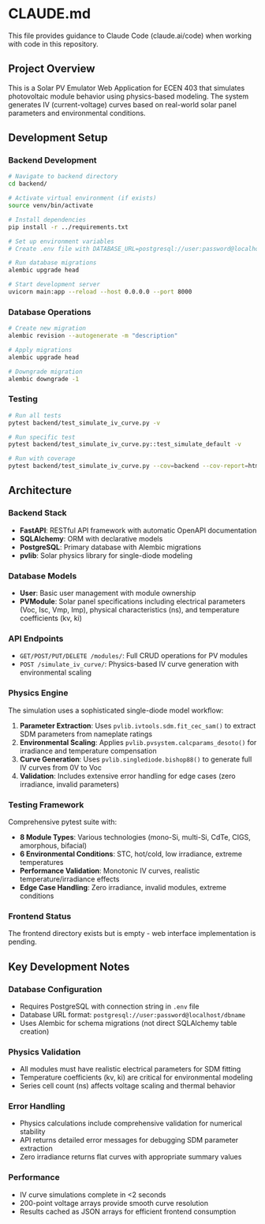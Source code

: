 # CLAUDE.md

This file provides guidance to Claude Code (claude.ai/code) when working with code in this repository.

## Project Overview
This is a Solar PV Emulator Web Application for ECEN 403 that simulates photovoltaic module behavior using physics-based modeling. The system generates IV (current-voltage) curves based on real-world solar panel parameters and environmental conditions.

## Development Setup

### Backend Development
```bash
# Navigate to backend directory
cd backend/

# Activate virtual environment (if exists)
source venv/bin/activate

# Install dependencies
pip install -r ../requirements.txt

# Set up environment variables
# Create .env file with DATABASE_URL=postgresql://user:password@localhost/dbname

# Run database migrations
alembic upgrade head

# Start development server
uvicorn main:app --reload --host 0.0.0.0 --port 8000
```

### Database Operations
```bash
# Create new migration
alembic revision --autogenerate -m "description"

# Apply migrations
alembic upgrade head

# Downgrade migration
alembic downgrade -1
```

### Testing
```bash
# Run all tests
pytest backend/test_simulate_iv_curve.py -v

# Run specific test
pytest backend/test_simulate_iv_curve.py::test_simulate_default -v

# Run with coverage
pytest backend/test_simulate_iv_curve.py --cov=backend --cov-report=html
```

## Architecture

### Backend Stack
- **FastAPI**: RESTful API framework with automatic OpenAPI documentation
- **SQLAlchemy**: ORM with declarative models
- **PostgreSQL**: Primary database with Alembic migrations
- **pvlib**: Solar physics library for single-diode modeling

### Database Models
- **User**: Basic user management with module ownership
- **PVModule**: Solar panel specifications including electrical parameters (Voc, Isc, Vmp, Imp), physical characteristics (ns), and temperature coefficients (kv, ki)

### API Endpoints
- `GET/POST/PUT/DELETE /modules/`: Full CRUD operations for PV modules
- `POST /simulate_iv_curve/`: Physics-based IV curve generation with environmental scaling

### Physics Engine
The simulation uses a sophisticated single-diode model workflow:

1. **Parameter Extraction**: Uses `pvlib.ivtools.sdm.fit_cec_sam()` to extract SDM parameters from nameplate ratings
2. **Environmental Scaling**: Applies `pvlib.pvsystem.calcparams_desoto()` for irradiance and temperature compensation
3. **Curve Generation**: Uses `pvlib.singlediode.bishop88()` to generate full IV curves from 0V to Voc
4. **Validation**: Includes extensive error handling for edge cases (zero irradiance, invalid parameters)

### Testing Framework
Comprehensive pytest suite with:
- **8 Module Types**: Various technologies (mono-Si, multi-Si, CdTe, CIGS, amorphous, bifacial)
- **6 Environmental Conditions**: STC, hot/cold, low irradiance, extreme temperatures
- **Performance Validation**: Monotonic IV curves, realistic temperature/irradiance effects
- **Edge Case Handling**: Zero irradiance, invalid modules, extreme conditions

### Frontend Status
The frontend directory exists but is empty - web interface implementation is pending.

## Key Development Notes

### Database Configuration
- Requires PostgreSQL with connection string in `.env` file
- Database URL format: `postgresql://user:password@localhost/dbname`
- Uses Alembic for schema migrations (not direct SQLAlchemy table creation)

### Physics Validation
- All modules must have realistic electrical parameters for SDM fitting
- Temperature coefficients (kv, ki) are critical for environmental modeling
- Series cell count (ns) affects voltage scaling and thermal behavior

### Error Handling
- Physics calculations include comprehensive validation for numerical stability
- API returns detailed error messages for debugging SDM parameter extraction
- Zero irradiance returns flat curves with appropriate summary values

### Performance
- IV curve simulations complete in <2 seconds
- 200-point voltage arrays provide smooth curve resolution
- Results cached as JSON arrays for efficient frontend consumption